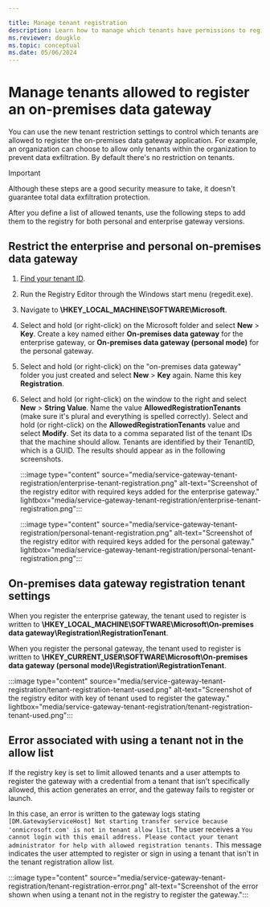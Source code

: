 ```yaml
---

title: Manage tenant registration 
description: Learn how to manage which tenants have permissions to register an on-premises data gateway.
ms.reviewer: dougklo
ms.topic: conceptual
ms.date: 05/06/2024
---
```


# Manage tenants allowed to register an on-premises data gateway

You can use the new tenant restriction settings to control which tenants are allowed to register the on-premises data gateway application. For example, an organization can choose to allow only tenants within the organization to prevent data exfiltration. By default there's no restriction on tenants.

> [!IMPORTANT]
> Although these steps are a good security measure to take, it doesn't guarantee total data exfiltration protection.

After you define a list of allowed tenants, use the following steps to add them to the registry for both personal and enterprise gateway versions.

## Restrict the enterprise and personal on-premises data gateway

1. [Find your tenant ID](/azure/active-directory/fundamentals/how-to-find-tenant).
2. Run the Registry Editor through the Windows start menu (regedit.exe).
3. Navigate to **\\HKEY_LOCAL_MACHINE\SOFTWARE\Microsoft**.
4. Select and hold (or right-click) on the Microsoft folder and select **New** > **Key**. Create a key named either **On-premises data gateway** for the enterprise gateway, or **On-premises data gateway (personal mode)** for the personal gateway.
5. Select and hold (or right-click) on the "on-premises data gateway" folder you just created and select **New** > **Key** again. Name this key **Registration**.
6. Select and hold (or right-click) on the window to the right and select **New** > **String Value**. Name the value **AllowedRegistrationTenants** (make sure it's plural and everything is spelled correctly). Select and hold (or right-click) on the **AllowedRegistrationTenants** value and select **Modify**. Set its data to a comma separated list of the tenant IDs that the machine should allow. Tenants are identified by their TenantID, which is a GUID. The results should appear as in the following screenshots.

   :::image type="content" source="media/service-gateway-tenant-registration/enterprise-tenant-registration.png" alt-text="Screenshot of the registry editor with required keys added for the enterprise gateway." lightbox="media/service-gateway-tenant-registration/enterprise-tenant-registration.png":::

   :::image type="content" source="media/service-gateway-tenant-registration/personal-tenant-registration.png" alt-text="Screenshot of the registry editor with required keys added for the personal gateway." lightbox="media/service-gateway-tenant-registration/personal-tenant-registration.png":::

## On-premises data gateway registration tenant settings

When you register the enterprise gateway, the tenant used to register is written to **\\HKEY_LOCAL_MACHINE\SOFTWARE\Microsoft\On-premises data gateway\Registration\RegistrationTenant**.

When you register the personal gateway, the tenant used to register is written to **\\HKEY_CURRENT_USER\SOFTWARE\Microsoft\On-premises data gateway (personal mode)\Registration\RegistrationTenant**.

:::image type="content" source="media/service-gateway-tenant-registration/tenant-registration-tenant-used.png" alt-text="Screenshot of the registry editor with key of tenant used to register the gateway." lightbox="media/service-gateway-tenant-registration/tenant-registration-tenant-used.png":::

## Error associated with using a tenant not in the allow list

If the registry key is set to limit allowed tenants and a user attempts to register the gateway with a credential from a tenant that isn't specifically allowed, this action generates an error, and the gateway fails to register or launch.

In this case, an error is written to the gateway logs stating `[DM.GatewayServiceHost] Not starting transfer service because 'onmicrosoft.com' is not in tenant allow list`. The user receives a `You cannot login with this email address. Please contact your tenant administrator for help with allowed registration tenants.` This message indicates the user attempted to register or sign in using a tenant that isn't in the tenant registration allow list.

:::image type="content" source="media/service-gateway-tenant-registration/tenant-registration-error.png" alt-text="Screenshot of the error shown when using a tenant not in the registry to register the gateway.":::

